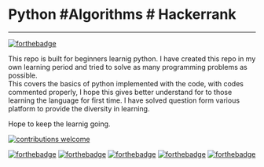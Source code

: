 # Python #Algorithms # Hackerrank 
<hr>

[![forthebadge](https://forthebadge.com/images/badges/made-with-python.svg)](https://forthebadge.com) <br>

This repo is built for beginners learnig python. I have created this repo in my own learning period and tried to solve as many programming problems as possible.<br>
This covers the basics of python implemented with the code, with codes commented properly, I hope this gives better understand for to those <br>learning the language for first time.
I have solved question form various platform to provide the diversity in learning. 

Hope to keep the learnig going. 

[![contributions welcome](https://img.shields.io/badge/contributions-welcome-brightgreen.svg?style=flat)](https://github.com/dwyl/esta/issues)

[![forthebadge](https://forthebadge.com/images/badges/uses-badges.svg)](https://forthebadge.com) [![forthebadge](https://forthebadge.com/images/badges/gluten-free.svg)](https://forthebadge.com) [![forthebadge](https://forthebadge.com/images/badges/built-with-love.svg)](https://forthebadge.com) [![forthebadge](https://forthebadge.com/images/badges/contains-technical-debt.svg)](https://forthebadge.com) [![forthebadge](https://forthebadge.com/images/badges/powered-by-overtime.svg)](https://forthebadge.com)
